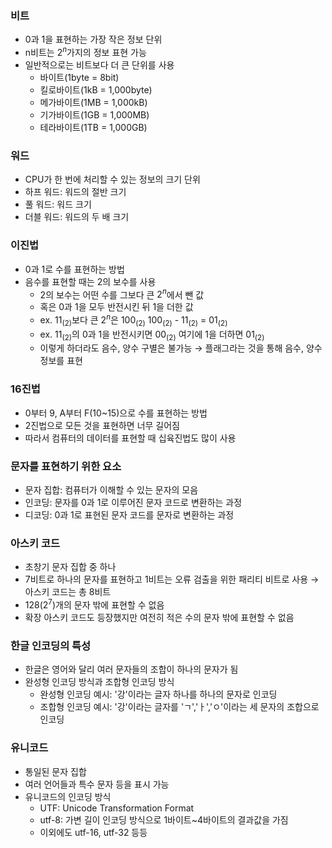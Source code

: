 ### 비트
- 0과 1을 표현하는 가장 작은 정보 단위
- n비트는 $2^n$가지의 정보 표현 가능
- 일반적으로는 비트보다 더 큰 단위를 사용
  - 바이트(1byte = 8bit)
  - 킬로바이트(1kB = 1,000byte)
  - 메가바이트(1MB = 1,000kB)
  - 기가바이트(1GB = 1,000MB)
  - 테라바이트(1TB = 1,000GB)
  
### 워드
- CPU가 한 번에 처리할 수 있는 정보의 크기 단위
- 하프 워드: 워드의 절반 크기
- 풀 워드: 워드 크기
- 더블 워드: 워드의 두 배 크기

### 이진법
- 0과 1로 수를 표현하는 방법
- 음수를 표현할 때는 2의 보수를 사용
  - 2의 보수는 어떤 수를 그보다 큰 $2^n$에서 뺀 값
  - 혹은 0과 1을 모두 반전시킨 뒤 1을 더한 값
  - ex. $11_{(2)}$보다 큰 $2^n$은 $100_{(2)}$
   $100_{(2)}$ - $11_{(2)}$ = $01_{(2)}$
  - ex. $11_{(2)}$의 0과 1을 반전시키면 $00_{(2)}$
  여기에 1을 더하면 $01_{(2)}$
  - 이렇게 하더라도 음수, 양수 구별은 불가능 → 플래그라는 것을 통해 음수, 양수 정보를 표현

### 16진법
- 0부터 9, A부터 F(10~15)으로 수를 표현하는 방법
- 2진법으로 모든 것을 표현하면 너무 길어짐
- 따라서 컴퓨터의 데이터를 표현할 때 십육진법도 많이 사용

### 문자를 표현하기 위한 요소
- 문자 집합: 컴퓨터가 이해할 수 있는 문자의 모음
- 인코딩: 문자를 0과 1로 이루어진 문자 코드로 변환하는 과정
- 디코딩: 0과 1로 표현된 문자 코드를 문자로 변환하는 과정

### 아스키 코드
- 초창기 문자 집합 중 하나
- 7비트로 하나의 문자를 표현하고 1비트는 오류 검출을 위한 패리티 비트로 사용 → 아스키 코드는 총 8비트
- 128($2^7$)개의 문자 밖에 표현할 수 없음
- 확장 아스키 코드도 등장했지만 여전히 적은 수의 문자 밖에 표현할 수 없음
  
### 한글 인코딩의 특성
- 한글은 영어와 달리 여러 문자들의 조합이 하나의 문자가 됨
- 완성형 인코딩 방식과 조합형 인코딩 방식
  - 완성형 인코딩 예시: '강'이라는 글자 하나를 하나의 문자로 인코딩
  - 조합형 인코딩 예시: '강'이라는 글자를 'ㄱ','ㅏ','ㅇ'이라는 세 문자의 조합으로 인코딩

### 유니코드
- 통일된 문자 집합
- 여러 언어들과 특수 문자 등을 표시 가능
- 유니코드의 인코딩 방식
  - UTF: Unicode Transformation Format
  - utf-8: 가변 길이 인코딩 방식으로 1바이트~4바이트의 결과값을 가짐
  - 이외에도 utf-16, utf-32 등등